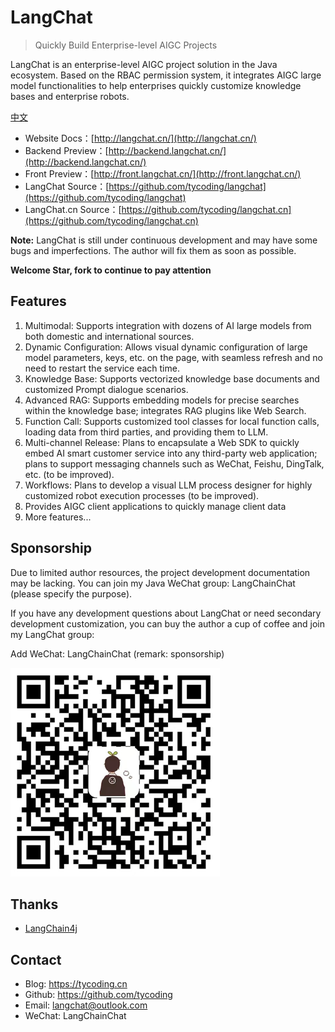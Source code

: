 # LangChat

> Quickly Build Enterprise-level AIGC Projects

LangChat is an enterprise-level AIGC project solution in the Java ecosystem. Based on the RBAC permission system, it integrates AIGC large model functionalities to help enterprises quickly customize knowledge bases and enterprise robots.

[中文](./README)

- Website Docs：[http://langchat.cn/](http://langchat.cn/)
- Backend Preview：[http://backend.langchat.cn/](http://backend.langchat.cn/)
- Front Preview：[http://front.langchat.cn/](http://front.langchat.cn/)
- LangChat Source：[https://github.com/tycoding/langchat](https://github.com/tycoding/langchat)
- LangChat.cn Source：[https://github.com/tycoding/langchat.cn](https://github.com/tycoding/langchat.cn)

**Note:** LangChat is still under continuous development and may have some bugs and imperfections. The author will fix them as soon as possible.

**Welcome Star, fork to continue to pay attention**


## Features

1. Multimodal: Supports integration with dozens of AI large models from both domestic and international sources.
2. Dynamic Configuration: Allows visual dynamic configuration of large model parameters, keys, etc. on the page, with seamless refresh and no need to restart the service each time.
3. Knowledge Base: Supports vectorized knowledge base documents and customized Prompt dialogue scenarios.
4. Advanced RAG: Supports embedding models for precise searches within the knowledge base; integrates RAG plugins like Web Search.
5. Function Call: Supports customized tool classes for local function calls, loading data from third parties, and providing them to LLM.
6. Multi-channel Release: Plans to encapsulate a Web SDK to quickly embed AI smart customer service into any third-party web application; plans to support messaging channels such as WeChat, Feishu, DingTalk, etc. (to be improved).
7. Workflows: Plans to develop a visual LLM process designer for highly customized robot execution processes (to be improved).
8. Provides AIGC client applications to quickly manage client data
9. More features...


## Sponsorship

Due to limited author resources, the project development documentation may be lacking. You can join my Java WeChat group: LangChainChat (please specify the purpose).

If you have any development questions about LangChat or need secondary development customization, you can buy the author a cup of coffee and join my LangChat group:

Add WeChat: LangChainChat (remark: sponsorship)

![](docs/imgs/MIK-u8rMXC.png)


## Thanks

- [LangChain4j](https://github.com/langchain4j/langchain4j)


## Contact

- Blog: https://tycoding.cn
- Github: https://github.com/tycoding
- Email: langchat@outlook.com
- WeChat: LangChainChat
